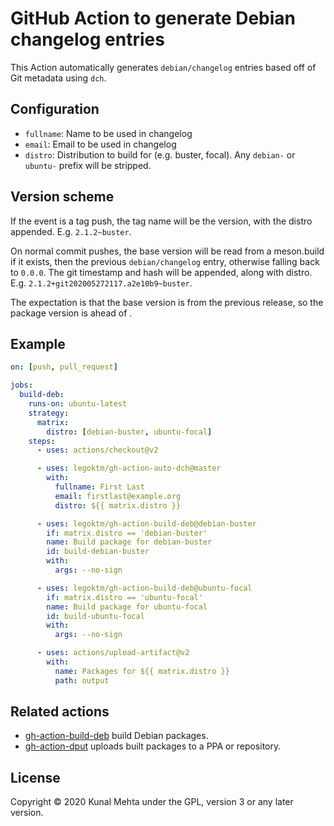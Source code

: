 # GitHub Action to generate Debian changelog entries

This Action automatically generates `debian/changelog` entries based off of
Git metadata using `dch`.

## Configuration

* `fullname`: Name to be used in changelog
* `email`: Email to be used in changelog
* `distro`: Distribution to build for (e.g. buster, focal). Any `debian-` or
`ubuntu-` prefix will be stripped.

## Version scheme

If the event is a tag push, the tag name will be the version, with the
distro appended. E.g. `2.1.2~buster`.

On normal commit pushes, the base version will be read from a meson.build if
it exists, then the previous `debian/changelog` entry, otherwise falling back
to `0.0.0`. The git timestamp and hash will be appended, along with distro.
E.g. `2.1.2+git202005272117.a2e10b9~buster`.

The expectation is that the base version is from the previous release, so the
package version is <XX commits> ahead of <base version>.

## Example

```yaml
on: [push, pull_request]

jobs:
  build-deb:
    runs-on: ubuntu-latest
    strategy:
      matrix: 
        distro: [debian-buster, ubuntu-focal]
    steps:
      - uses: actions/checkout@v2

      - uses: legoktm/gh-action-auto-dch@master
        with:
          fullname: First Last
          email: firstlast@example.org
          distro: ${{ matrix.distro }}

      - uses: legoktm/gh-action-build-deb@debian-buster
        if: matrix.distro == 'debian-buster'
        name: Build package for debian-buster
        id: build-debian-buster
        with:
          args: --no-sign

      - uses: legoktm/gh-action-build-deb@ubuntu-focal
        if: matrix.distro == 'ubuntu-focal'
        name: Build package for ubuntu-focal
        id: build-ubuntu-focal
        with:
          args: --no-sign

      - uses: actions/upload-artifact@v2
        with:
          name: Packages for ${{ matrix.distro }}
          path: output
```

## Related actions

* [gh-action-build-deb](https://github.com/legoktm/gh-action-build-deb) build Debian packages.
* [gh-action-dput](https://github.com/legoktm/gh-action-dput) uploads built packages to a PPA or repository.

## License
Copyright © 2020 Kunal Mehta under the GPL, version 3 or any later version.
